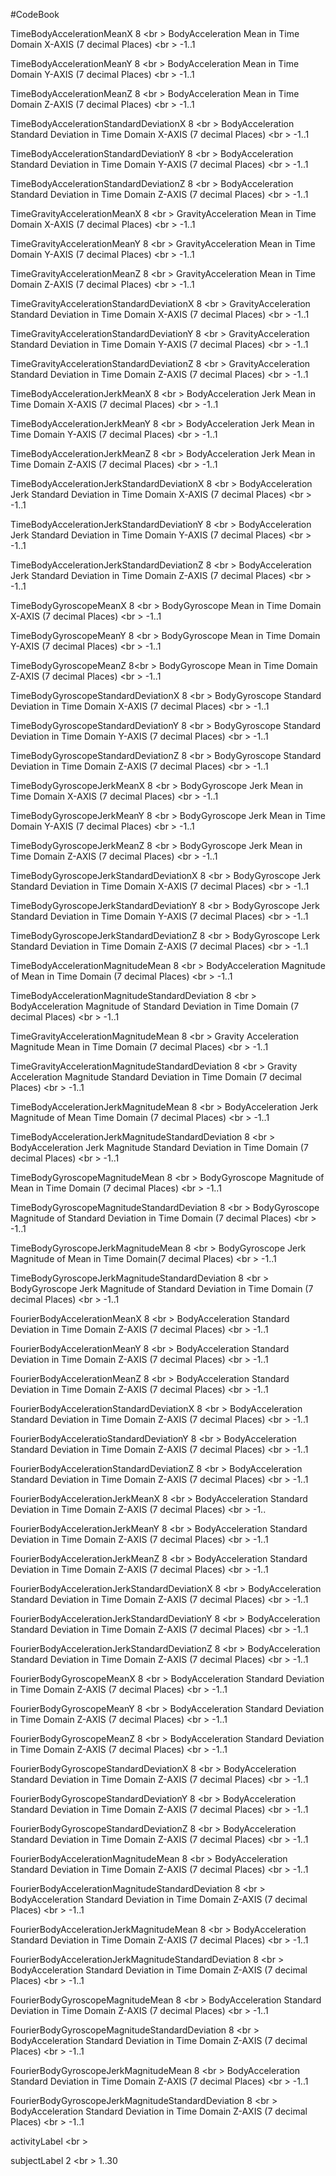 #CodeBook

TimeBodyAccelerationMeanX  8 <br \>
 BodyAcceleration Mean in Time Domain X-AXIS (7 decimal Places) <br \>
 -1..1

TimeBodyAccelerationMeanY  8 <br \>
BodyAcceleration Mean in Time Domain Y-AXIS (7 decimal Places) <br \> 
-1..1

TimeBodyAccelerationMeanZ  8 <br \>
BodyAcceleration Mean in Time Domain Z-AXIS (7 decimal Places) <br \>
-1..1

TimeBodyAccelerationStandardDeviationX  8 <br \>
BodyAcceleration Standard Deviation in Time Domain X-AXIS (7 decimal Places) <br \>
-1..1

TimeBodyAccelerationStandardDeviationY 8 <br \>
BodyAcceleration Standard Deviation in Time Domain Y-AXIS (7 decimal Places) <br \>
-1..1

TimeBodyAccelerationStandardDeviationZ  8 <br \>
BodyAcceleration Standard Deviation in Time Domain Z-AXIS (7 decimal Places) <br \>
-1..1

TimeGravityAccelerationMeanX 8 <br \>
GravityAcceleration Mean in Time Domain X-AXIS (7 decimal Places) <br \>
-1..1 

TimeGravityAccelerationMeanY 8 <br \>
GravityAcceleration Mean in Time Domain Y-AXIS (7 decimal Places) <br \>
-1..1 

TimeGravityAccelerationMeanZ 8 <br \>
GravityAcceleration Mean in Time Domain Z-AXIS (7 decimal Places) <br \>
-1..1 

TimeGravityAccelerationStandardDeviationX 8 <br \>
GravityAcceleration Standard Deviation in Time Domain X-AXIS (7 decimal Places) <br \>
-1..1

TimeGravityAccelerationStandardDeviationY 8 <br \>
GravityAcceleration Standard Deviation in Time Domain Y-AXIS (7 decimal Places) <br \>
-1..1

TimeGravityAccelerationStandardDeviationZ 8 <br \>
GravityAcceleration Standard Deviation in Time Domain Z-AXIS (7 decimal Places) <br \>
-1..1 

TimeBodyAccelerationJerkMeanX 8 <br \>
BodyAcceleration Jerk Mean in Time Domain X-AXIS (7 decimal Places) <br \>
-1..1

TimeBodyAccelerationJerkMeanY  8 <br \>
BodyAcceleration Jerk Mean in Time Domain Y-AXIS (7 decimal Places) <br \>
-1..1

TimeBodyAccelerationJerkMeanZ 8 <br \>
BodyAcceleration Jerk Mean in Time Domain Z-AXIS (7 decimal Places) <br \>
-1..1

TimeBodyAccelerationJerkStandardDeviationX 8 <br \>
 BodyAcceleration Jerk Standard Deviation in Time Domain X-AXIS (7 decimal Places) <br \>
-1..1 

TimeBodyAccelerationJerkStandardDeviationY 8 <br \>
BodyAcceleration Jerk Standard Deviation in Time Domain Y-AXIS (7 decimal Places) <br \>
-1..1 

TimeBodyAccelerationJerkStandardDeviationZ 8 <br \>
BodyAcceleration Jerk Standard Deviation in Time Domain Z-AXIS (7 decimal Places) <br \>
-1..1

TimeBodyGyroscopeMeanX 8 <br \>
BodyGyroscope Mean in Time Domain X-AXIS (7 decimal Places) <br \>
-1..1  

TimeBodyGyroscopeMeanY  8 <br \>
BodyGyroscope Mean in Time Domain Y-AXIS (7 decimal Places) <br \>
-1..1

TimeBodyGyroscopeMeanZ  8<br \>
BodyGyroscope Mean in Time Domain Z-AXIS (7 decimal Places) <br \>
-1..1 

TimeBodyGyroscopeStandardDeviationX  8 <br \>
BodyGyroscope Standard Deviation in Time Domain X-AXIS (7 decimal Places) <br \>
-1..1 

TimeBodyGyroscopeStandardDeviationY 8 <br \>
BodyGyroscope Standard Deviation in Time Domain Y-AXIS (7 decimal Places) <br \>
-1..1 

TimeBodyGyroscopeStandardDeviationZ 8 <br \>
BodyGyroscope Standard Deviation in Time Domain Z-AXIS (7 decimal Places) <br \>
-1..1  

TimeBodyGyroscopeJerkMeanX 8 <br \>
BodyGyroscope Jerk Mean in Time Domain X-AXIS (7 decimal Places) <br \>
-1..1

TimeBodyGyroscopeJerkMeanY 8 <br \>
BodyGyroscope Jerk Mean in Time Domain Y-AXIS (7 decimal Places) <br \>
-1..1 

TimeBodyGyroscopeJerkMeanZ 8 <br \>
BodyGyroscope Jerk Mean in Time Domain Z-AXIS (7 decimal Places) <br \>
-1..1  

TimeBodyGyroscopeJerkStandardDeviationX 8 <br \>
BodyGyroscope Jerk Standard Deviation in Time Domain X-AXIS (7 decimal Places) <br \>
-1..1

TimeBodyGyroscopeJerkStandardDeviationY 8 <br \>
BodyGyroscope Jerk Standard Deviation in Time Domain Y-AXIS (7 decimal Places) <br \>
-1..1

TimeBodyGyroscopeJerkStandardDeviationZ 8 <br \>
BodyGyroscope Lerk Standard Deviation in Time Domain Z-AXIS (7 decimal Places) <br \>
-1..1   

TimeBodyAccelerationMagnitudeMean 8 <br \>
BodyAcceleration Magnitude of Mean in Time Domain  (7 decimal Places) <br \>
-1..1

TimeBodyAccelerationMagnitudeStandardDeviation 8 <br \>
BodyAcceleration Magnitude of Standard Deviation in Time Domain  (7 decimal Places) <br \>
-1..1

TimeGravityAccelerationMagnitudeMean 8 <br \>
Gravity Acceleration Magnitude Mean in Time Domain  (7 decimal Places) <br \>
-1..1

TimeGravityAccelerationMagnitudeStandardDeviation 8 <br \>
Gravity Acceleration Magnitude Standard Deviation in Time Domain (7 decimal Places) <br \>
-1..1

TimeBodyAccelerationJerkMagnitudeMean 8 <br \>
BodyAcceleration Jerk Magnitude of Mean Time Domain (7 decimal Places) <br \>
-1..1 

TimeBodyAccelerationJerkMagnitudeStandardDeviation 8 <br \>
BodyAcceleration Jerk Magnitude Standard Deviation in Time Domain  (7 decimal Places) <br \>
-1..1 

TimeBodyGyroscopeMagnitudeMean 8 <br \>
BodyGyroscope Magnitude of Mean in Time Domain (7 decimal Places) <br \>
-1..1

TimeBodyGyroscopeMagnitudeStandardDeviation 8 <br \>
BodyGyroscope Magnitude of  Standard Deviation in Time Domain (7 decimal Places) <br \>
-1..1

TimeBodyGyroscopeJerkMagnitudeMean 8 <br \>
BodyGyroscope Jerk Magnitude of Mean in Time Domain(7 decimal Places) <br \>
-1..1

TimeBodyGyroscopeJerkMagnitudeStandardDeviation 8 <br \>
BodyGyroscope Jerk Magnitude of Standard Deviation in Time Domain (7 decimal Places) <br \>
-1..1

FourierBodyAccelerationMeanX 8 <br \>
BodyAcceleration Standard Deviation in Time Domain Z-AXIS (7 decimal Places) <br \>
-1..1

FourierBodyAccelerationMeanY 8 <br \>
BodyAcceleration Standard Deviation in Time Domain Z-AXIS (7 decimal Places) <br \>
-1..1

FourierBodyAccelerationMeanZ 8 <br \>
BodyAcceleration Standard Deviation in Time Domain Z-AXIS (7 decimal Places) <br \>
-1..1

 FourierBodyAccelerationStandardDeviationX 8 <br \>
 BodyAcceleration Standard Deviation in Time Domain Z-AXIS (7 decimal Places) <br \>
-1..1 

 FourierBodyAcceleratioStandardDeviationY 8 <br \>
 BodyAcceleration Standard Deviation in Time Domain Z-AXIS (7 decimal Places) <br \>
-1..1 

FourierBodyAccelerationStandardDeviationZ 8 <br \>
BodyAcceleration Standard Deviation in Time Domain Z-AXIS (7 decimal Places) <br \>
-1..1  

FourierBodyAccelerationJerkMeanX 8 <br \>
BodyAcceleration Standard Deviation in Time Domain Z-AXIS (7 decimal Places) <br \>
-1..

FourierBodyAccelerationJerkMeanY 8 <br \>
BodyAcceleration Standard Deviation in Time Domain Z-AXIS (7 decimal Places) <br \>
-1..1

FourierBodyAccelerationJerkMeanZ 8 <br \>
BodyAcceleration Standard Deviation in Time Domain Z-AXIS (7 decimal Places) <br \>
-1..1  

FourierBodyAccelerationJerkStandardDeviationX 8 <br \>
BodyAcceleration Standard Deviation in Time Domain Z-AXIS (7 decimal Places) <br \>
-1..1 

FourierBodyAccelerationJerkStandardDeviationY 8 <br \>
BodyAcceleration Standard Deviation in Time Domain Z-AXIS (7 decimal Places) <br \>
-1..1 

FourierBodyAccelerationJerkStandardDeviationZ 8 <br \>
BodyAcceleration Standard Deviation in Time Domain Z-AXIS (7 decimal Places) <br \>
-1..1

FourierBodyGyroscopeMeanX 8 <br \>
BodyAcceleration Standard Deviation in Time Domain Z-AXIS (7 decimal Places) <br \>
-1..1

FourierBodyGyroscopeMeanY 8 <br \>
BodyAcceleration Standard Deviation in Time Domain Z-AXIS (7 decimal Places) <br \>
-1..1 

FourierBodyGyroscopeMeanZ 8 <br \>
BodyAcceleration Standard Deviation in Time Domain Z-AXIS (7 decimal Places) <br \>
-1..1  

FourierBodyGyroscopeStandardDeviationX 8 <br \>
BodyAcceleration Standard Deviation in Time Domain Z-AXIS (7 decimal Places) <br \>
-1..1  

FourierBodyGyroscopeStandardDeviationY 8 <br \>
BodyAcceleration Standard Deviation in Time Domain Z-AXIS (7 decimal Places) <br \>
-1..1

FourierBodyGyroscopeStandardDeviationZ  8 <br \>
BodyAcceleration Standard Deviation in Time Domain Z-AXIS (7 decimal Places) <br \>
-1..1 

FourierBodyAccelerationMagnitudeMean 8 <br \>
BodyAcceleration Standard Deviation in Time Domain Z-AXIS (7 decimal Places) <br \>
-1..1 

FourierBodyAccelerationMagnitudeStandardDeviation 8 <br \>
BodyAcceleration Standard Deviation in Time Domain Z-AXIS (7 decimal Places) <br \>
-1..1  

FourierBodyAccelerationJerkMagnitudeMean 8 <br \>
BodyAcceleration Standard Deviation in Time Domain Z-AXIS (7 decimal Places) <br \>
-1..1

FourierBodyAccelerationJerkMagnitudeStandardDeviation 8 <br \>
BodyAcceleration Standard Deviation in Time Domain Z-AXIS (7 decimal Places) <br \>
-1..1

FourierBodyGyroscopeMagnitudeMean 8 <br \>
BodyAcceleration Standard Deviation in Time Domain Z-AXIS (7 decimal Places) <br \>
-1..1

FourierBodyGyroscopeMagnitudeStandardDeviation  8 <br \>
BodyAcceleration Standard Deviation in Time Domain Z-AXIS (7 decimal Places) <br \>
-1..1

FourierBodyGyroscopeJerkMagnitudeMean 8 <br \>
BodyAcceleration Standard Deviation in Time Domain Z-AXIS (7 decimal Places) <br \>
-1..1

FourierBodyGyroscopeJerkMagnitudeStandardDeviation 8 <br \>
BodyAcceleration Standard Deviation in Time Domain Z-AXIS (7 decimal Places) <br \>
-1..1

activityLabel  <br \>


subjectLabel 2 <br \>
1..30
